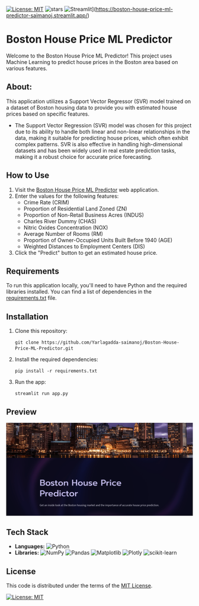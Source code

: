 [![License: MIT](https://img.shields.io/badge/License-MIT-yellow.svg)](https://github.com/Yarlagadda-saimanoj/Diabetes-Prediction-ML/blob/main/LICENSE)
![stars](https://img.shields.io/github/stars/Yarlagadda-saimanoj/Boston-House-Price-ML-Predictor)
![Streamlit](https://img.shields.io/badge/Streamlit-FF4B4B.svg?style=for-the-badge&logo=Streamlit&logoColor=white)](https://boston-house-price-ml-predictor-saimanoj.streamlit.app/)

# Boston House Price ML Predictor

Welcome to the Boston House Price ML Predictor! This project uses Machine Learning to predict house prices in the Boston area based on various features.


## About:
This application utilizes a Support Vector Regressor (SVR) model trained on a dataset of Boston housing data to provide you with estimated house prices based on specific features.
* The Support Vector Regression (SVR) model was chosen for this project due to its ability to handle both linear and non-linear relationships in the data, making it suitable for predicting house prices, which often exhibit complex patterns. SVR is also effective in handling high-dimensional datasets and has been widely used in real estate prediction tasks, making it a robust choice for accurate price forecasting.

## How to Use
1. Visit the [Boston House Price ML Predictor](https://boston-house-price-ml-predictor-saimanoj.streamlit.app/) web application.
2. Enter the values for the following features:
   - Crime Rate (CRIM)
   - Proportion of Residential Land Zoned (ZN)
   - Proportion of Non-Retail Business Acres (INDUS)
   - Charles River Dummy (CHAS)
   - Nitric Oxides Concentration (NOX)
   - Average Number of Rooms (RM)
   - Proportion of Owner-Occupied Units Built Before 1940 (AGE)
   - Weighted Distances to Employment Centers (DIS)
3. Click the "Predict" button to get an estimated house price.

## Requirements
To run this application locally, you'll need to have Python and the required libraries installed. You can find a list of dependencies in the [requirements.txt](https://github.com/Yarlagadda-saimanoj/Boston-House-Price-ML-Predictor/blob/main/requirements.txt) file.

## Installation
1. Clone this repository:
   ```
   git clone https://github.com/Yarlagadda-saimanoj/Boston-House-Price-ML-Predictor.git
   ```
2. Install the required dependencies:
   ```
   pip install -r requirements.txt
   ```
3. Run the app:
   ```
   streamlit run app.py
   ```

## Preview
![Preview](hp.png)

## Tech Stack

- **Languages:** ![Python](https://img.shields.io/badge/python-3670A0?style=for-the-badge&logo=python&logoColor=ffdd54)
- **Libraries:** ![NumPy](https://img.shields.io/badge/numpy-%23013243.svg?style=for-the-badge&logo=numpy&logoColor=white)
  ![Pandas](https://img.shields.io/badge/pandas-%23150458.svg?style=for-the-badge&logo=pandas&logoColor=white)
  ![Matplotlib](https://img.shields.io/badge/Matplotlib-%23ffffff.svg?style=for-the-badge&logo=Matplotlib&logoColor=black)
  ![Plotly](https://img.shields.io/badge/Plotly-%233F4F75.svg?style=for-the-badge&logo=plotly&logoColor=white)
  ![scikit-learn](https://img.shields.io/badge/scikit--learn-%23F7931E.svg?style=for-the-badge&logo=scikit-learn&logoColor=white)



## License
This code is distributed under the terms of the [MIT License](https://github.com/Yarlagadda-saimanoj/Boston-House-Price-ML-Predictor/blob/main/LICENSE).

[![License: MIT](https://img.shields.io/badge/License-MIT-yellow.svg)](https://github.com/Yarlagadda-saimanoj/Boston-House-Price-ML-Predictor/blob/main/LICENSE)


